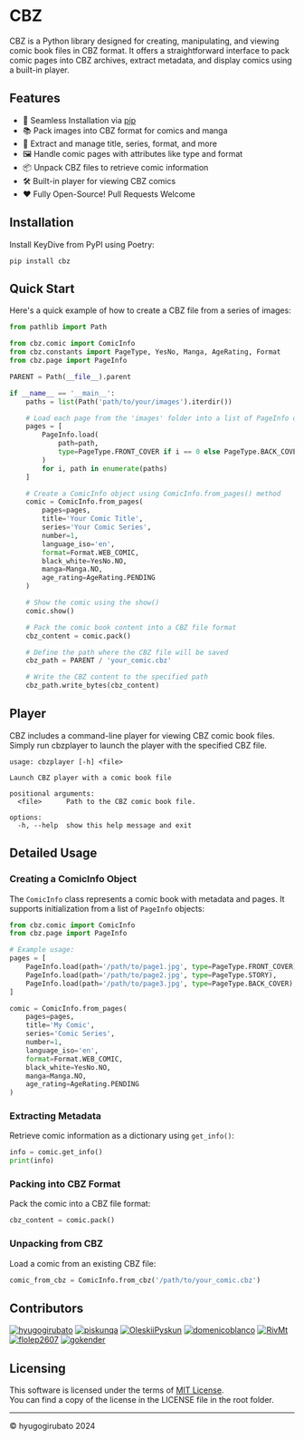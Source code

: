 # CBZ

CBZ is a Python library designed for creating, manipulating, and viewing comic book files in CBZ format. It offers a straightforward interface to pack comic pages into CBZ archives, extract metadata, and display comics using a built-in player.

## Features

- 🚀 Seamless Installation via [pip](#installation)
- 📚 Pack images into CBZ format for comics and manga
- 📝 Extract and manage title, series, format, and more
- 🖼️ Handle comic pages with attributes like type and format
- 📦 Unpack CBZ files to retrieve comic information
- 🛠️ Built-in player for viewing CBZ comics
- ❤️ Fully Open-Source! Pull Requests Welcome

## Installation

Install KeyDive from PyPI using Poetry:

```shell
pip install cbz
```

## Quick Start

Here's a quick example of how to create a CBZ file from a series of images:

````python
from pathlib import Path

from cbz.comic import ComicInfo
from cbz.constants import PageType, YesNo, Manga, AgeRating, Format
from cbz.page import PageInfo

PARENT = Path(__file__).parent

if __name__ == '__main__':
    paths = list(Path('path/to/your/images').iterdir())

    # Load each page from the 'images' folder into a list of PageInfo objects
    pages = [
        PageInfo.load(
            path=path,
            type=PageType.FRONT_COVER if i == 0 else PageType.BACK_COVER if i == len(paths) - 1 else PageType.STORY
        )
        for i, path in enumerate(paths)
    ]

    # Create a ComicInfo object using ComicInfo.from_pages() method
    comic = ComicInfo.from_pages(
        pages=pages,
        title='Your Comic Title',
        series='Your Comic Series',
        number=1,
        language_iso='en',
        format=Format.WEB_COMIC,
        black_white=YesNo.NO,
        manga=Manga.NO,
        age_rating=AgeRating.PENDING
    )

    # Show the comic using the show()
    comic.show()

    # Pack the comic book content into a CBZ file format
    cbz_content = comic.pack()

    # Define the path where the CBZ file will be saved
    cbz_path = PARENT / 'your_comic.cbz'

    # Write the CBZ content to the specified path
    cbz_path.write_bytes(cbz_content)
````

## Player

CBZ includes a command-line player for viewing CBZ comic book files. Simply run cbzplayer <file> to launch the player with the specified CBZ file.

````shell
usage: cbzplayer [-h] <file>

Launch CBZ player with a comic book file

positional arguments:
  <file>      Path to the CBZ comic book file.

options:
  -h, --help  show this help message and exit

````

## Detailed Usage

### Creating a ComicInfo Object

The `ComicInfo` class represents a comic book with metadata and pages. It supports initialization from a list of `PageInfo` objects:

```python
from cbz.comic import ComicInfo
from cbz.page import PageInfo

# Example usage:
pages = [
    PageInfo.load(path='/path/to/page1.jpg', type=PageType.FRONT_COVER),
    PageInfo.load(path='/path/to/page2.jpg', type=PageType.STORY),
    PageInfo.load(path='/path/to/page3.jpg', type=PageType.BACK_COVER),
]

comic = ComicInfo.from_pages(
    pages=pages,
    title='My Comic',
    series='Comic Series',
    number=1,
    language_iso='en',
    format=Format.WEB_COMIC,
    black_white=YesNo.NO,
    manga=Manga.NO,
    age_rating=AgeRating.PENDING
)
```

### Extracting Metadata

Retrieve comic information as a dictionary using `get_info()`:

```python
info = comic.get_info()
print(info)
```

### Packing into CBZ Format

Pack the comic into a CBZ file format:

```python
cbz_content = comic.pack()
```

### Unpacking from CBZ

Load a comic from an existing CBZ file:

```python
comic_from_cbz = ComicInfo.from_cbz('/path/to/your_comic.cbz')
```

## Contributors

<a href="https://github.com/hyugogirubato"><img src="https://images.weserv.nl/?url=avatars.githubusercontent.com/u/65763543?v=4&h=25&w=25&fit=cover&mask=circle&maxage=7d" alt="hyugogirubato"/></a>
<a href="https://github.com/piskunqa"><img src="https://images.weserv.nl/?url=avatars.githubusercontent.com/u/38443069?v=4&h=25&w=25&fit=cover&mask=circle&maxage=7d" alt="piskunqa"/></a>
<a href="https://github.com/OleskiiPyskun"><img src="https://images.weserv.nl/?url=avatars.githubusercontent.com/u/75667382?v=4&h=25&w=25&fit=cover&mask=circle&maxage=7d" alt="OleskiiPyskun"/></a>
<a href="https://github.com/domenicoblanco"><img src="https://images.weserv.nl/?url=avatars.githubusercontent.com/u/9018104?v=4&h=25&w=25&fit=cover&mask=circle&maxage=7d" alt="domenicoblanco"/></a>
<a href="https://github.com/RivMt"><img src="https://images.weserv.nl/?url=avatars.githubusercontent.com/u/40086827?v=4&h=25&w=25&fit=cover&mask=circle&maxage=7d" alt="RivMt"/></a>
<a href="https://github.com/flolep2607"><img src="https://images.weserv.nl/?url=avatars.githubusercontent.com/u/24566964?v=4&h=25&w=25&fit=cover&mask=circle&maxage=7d" alt="flolep2607"/></a>
<a href="https://github.com/gokender"><img src="https://images.weserv.nl/?url=avatars.githubusercontent.com/u/3709740?v=4&h=25&w=25&fit=cover&mask=circle&maxage=7d" alt="gokender"/></a>


## Licensing

This software is licensed under the terms of [MIT License](https://github.com/hyugogirubato/cbz/blob/main/LICENSE).  
You can find a copy of the license in the LICENSE file in the root folder.

* * * 

© hyugogirubato 2024